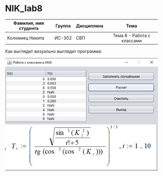 # NIK_lab8

| Фамилия, имя студента | Группа    | Дисциплина  |Тема                              
| --------------------- |:---------:| ------------|:--------------------------------:|
| Коломиец Никита       | ИС-302    | СВП         |Тема 8 - Работа с классами



Как выглядит визуально выглядит программа: 


![ScreenShot](Screenshot_1.png)
